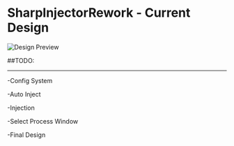 # SharpInjectorRework - Current Design

![Design Preview](https://i.imgur.com/tBwCB5Z.png)

##TODO:
________

-Config System

-Auto Inject

-Injection

-Select Process Window

-Final Design
